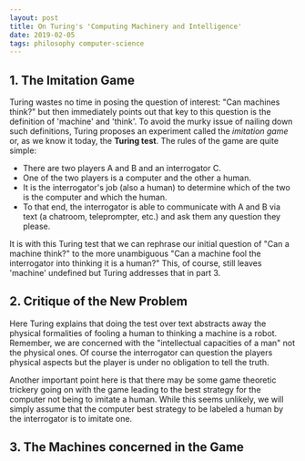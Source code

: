 ```yaml
---
layout: post
title: On Turing's 'Computing Machinery and Intelligence'
date: 2019-02-05
tags: philosophy computer-science
---
```

## 1. The Imitation Game
Turing wastes no time in posing the question of interest: "Can machines think?" but then immediately points out that key to this question is the definition of 'machine' and 'think'. To avoid the murky issue of nailing down such definitions, Turing proposes an experiment called the *imitation game* or, as we know it today, the **Turing test**. The rules of the game are quite simple:

- There are two players A and B and an interrogator C.
- One of the two players is a computer and the other a human.
- It is the interrogator's job (also a human) to determine which of the two is the computer and which the human.
- To that end, the interrogator is able to communicate with A and B via text (a chatroom, teleprompter, etc.) and ask them any question they please.

It is with this Turing test that we can rephrase our initial question of "Can a machine think?" to the more unambiguous "Can a machine fool the interrogator into thinking it is a human?" This, of course, still leaves 'machine' undefined but Turing addresses that in part 3.

## 2. Critique of the New Problem
Here Turing explains that doing the test over text abstracts away the physical formalities of fooling a human to thinking a machine is a robot. Remember, we are concerned with the "intellectual capacities of a man" not the physical ones. Of course the interrogator can question the players physical aspects but the player is under no obligation to tell the truth.

Another important point here is that there may be some game theoretic trickery going on with the game leading to the best strategy for the computer not being to imitate a human. While this seems unlikely, we will simply assume that the computer best strategy to be labeled a human by the interrogator is to imitate one.

## 3. The Machines concerned in the Game
